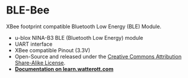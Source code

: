 # BLE-Bee
XBee footprint compatible Bluetooth Low Energy (BLE) Module.

* u-blox NINA-B3 BLE (Bluetooth Low Energy) module
* UART interface
* XBee compatible Pinout (3.3V)
* Open-Source and released under the [Creative Commons Attribution Share-Alike License](https://creativecommons.org/licenses/by-sa/4.0/).
* **[Documentation on learn.watterott.com](https://learn.watterott.com)**
